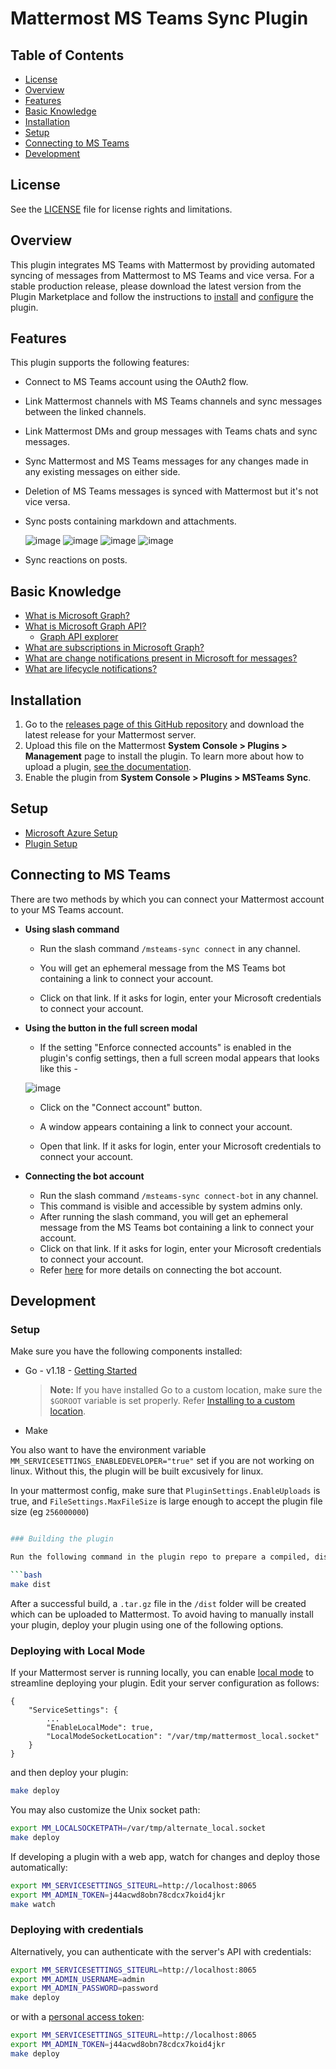 # Mattermost MS Teams Sync Plugin
## Table of Contents
- [License](#license)
- [Overview](#overview)
- [Features](#features)
- [Basic Knowledge](#basic-knowledge)
- [Installation](#installation)
- [Setup](#setup)
- [Connecting to MS Teams](#connecting-to-ms-teams)
- [Development](#development)


## License

See the [LICENSE](../LICENSE) file for license rights and limitations.

## Overview

This plugin integrates MS Teams with Mattermost by providing automated syncing of messages from Mattermost to MS Teams and vice versa. For a stable production release, please download the latest version from the Plugin Marketplace and follow the instructions to [install](#installation) and [configure](#setup) the plugin.

## Features

This plugin supports the following features:
- Connect to MS Teams account using the OAuth2 flow.

- Link Mattermost channels with MS Teams channels and sync messages between the linked channels.

- Link Mattermost DMs and group messages with Teams chats and sync messages.

- Sync Mattermost and MS Teams messages for any changes made in any existing messages on either side.

- Deletion of MS Teams messages is synced with Mattermost but it's not vice versa.

- Sync posts containing markdown and attachments.

    ![image](https://user-images.githubusercontent.com/77336594/226587339-050c35da-a0f1-47db-a15f-f8d5f59bf8cd.png)
    ![image](https://user-images.githubusercontent.com/77336594/226587366-2c4231bc-1aa2-42c4-b692-bd4441c71c34.png)
    ![image](https://user-images.githubusercontent.com/77336594/226588263-a7915e4d-d9ae-4294-9134-326628febdfc.png)
    ![image](https://user-images.githubusercontent.com/77336594/226588309-3202b78f-d87d-439c-967b-25ba8ed328c9.png)

- Sync reactions on posts.

## Basic Knowledge

- [What is Microsoft Graph?](https://learn.microsoft.com/en-us/graph/overview)
- [What is Microsoft Graph API?](https://learn.microsoft.com/en-us/graph/use-the-api)  
    - [Graph API explorer](https://developer.microsoft.com/en-us/graph/graph-explorer)
- [What are subscriptions in Microsoft Graph?](https://learn.microsoft.com/en-us/graph/api/resources/subscription?view=graph-rest-1.0)
- [What are change notifications present in Microsoft for messages?](https://learn.microsoft.com/en-us/graph/teams-changenotifications-chatmessage)
- [What are lifecycle notifications?](https://learn.microsoft.com/en-us/graph/webhooks-lifecycle)

## Installation

1. Go to the [releases page of this GitHub repository](github.com/mattermost/mattermost-plugin-msteams-sync/releases) and download the latest release for your Mattermost server.
2. Upload this file on the Mattermost **System Console > Plugins > Management** page to install the plugin. To learn more about how to upload a plugin, [see the documentation](https://docs.mattermost.com/administration/plugins.html#plugin-uploads).
3. Enable the plugin from **System Console > Plugins > MSTeams Sync**.

## Setup

- [Microsoft Azure Setup](./azure_setup.md)
- [Plugin Setup](./plugin_setup.md)


## Connecting to MS Teams

There are two methods by which you can connect your Mattermost account to your MS Teams account.

- **Using slash command**
    - Run the slash command `/msteams-sync connect` in any channel.

    - You will get an ephemeral message from the MS Teams bot containing a link to connect your account.

    - Click on that link. If it asks for login, enter your Microsoft credentials to connect your account.

- **Using the button in the full screen modal**
    - If the setting "Enforce connected accounts" is enabled in the plugin's config settings, then a full screen modal appears that looks like this - 
    
    ![image](https://github.com/mattermost/mattermost-plugin-msteams-sync/assets/100013900/ced5e65b-a52a-46f4-a7fa-dac6e2ff8440)

    - Click on the "Connect account" button.

    - A window appears containing a link to connect your account.

    - Open that link. If it asks for login, enter your Microsoft credentials to connect your account.

- **Connecting the bot account**
    - Run the slash command `/msteams-sync connect-bot` in any channel.
    - This command is visible and accessible by system admins only.
    - After running the slash command, you will get an ephemeral message from the MS Teams bot containing a link to connect your account.
    - Click on that link. If it asks for login, enter your Microsoft credentials to connect your account.
    - Refer [here](./docs/azure_setup.md#step-2-create-a-user-account-to-act-as-a-bot) for more details on connecting the bot account.

## Development

### Setup

Make sure you have the following components installed:  

- Go - v1.18 - [Getting Started](https://golang.org/doc/install)
    > **Note:** If you have installed Go to a custom location, make sure the `$GOROOT` variable is set properly. Refer [Installing to a custom location](https://golang.org/doc/install#install).

- Make

You also want to have the environment variable `MM_SERVICESETTINGS_ENABLEDEVELOPER="true"` set if you are not working on linux. Without this, the plugin will be built excusively for linux.

In your mattermost config, make sure that `PluginSettings.EnableUploads` is true, and `FileSettings.MaxFileSize` is large enough to accept the plugin file size (eg `256000000`)

```bash

### Building the plugin

Run the following command in the plugin repo to prepare a compiled, distributable plugin zip:

```bash
make dist
```

After a successful build, a `.tar.gz` file in the `/dist` folder will be created which can be uploaded to Mattermost. To avoid having to manually install your plugin, deploy your plugin using one of the following options.

### Deploying with Local Mode

If your Mattermost server is running locally, you can enable [local mode](https://docs.mattermost.com/administration/mmctl-cli-tool.html#local-mode) to streamline deploying your plugin. Edit your server configuration as follows:

```
{
    "ServiceSettings": {
        ...
        "EnableLocalMode": true,
        "LocalModeSocketLocation": "/var/tmp/mattermost_local.socket"
    }
}
```

and then deploy your plugin:

```bash
make deploy
```

You may also customize the Unix socket path:

```bash
export MM_LOCALSOCKETPATH=/var/tmp/alternate_local.socket
make deploy
```

If developing a plugin with a web app, watch for changes and deploy those automatically:

```bash
export MM_SERVICESETTINGS_SITEURL=http://localhost:8065
export MM_ADMIN_TOKEN=j44acwd8obn78cdcx7koid4jkr
make watch
```

### Deploying with credentials

Alternatively, you can authenticate with the server's API with credentials:

```bash
export MM_SERVICESETTINGS_SITEURL=http://localhost:8065
export MM_ADMIN_USERNAME=admin
export MM_ADMIN_PASSWORD=password
make deploy
```

or with a [personal access token](https://docs.mattermost.com/developer/personal-access-tokens.html):

```bash
export MM_SERVICESETTINGS_SITEURL=http://localhost:8065
export MM_ADMIN_TOKEN=j44acwd8obn78cdcx7koid4jkr
make deploy
```
